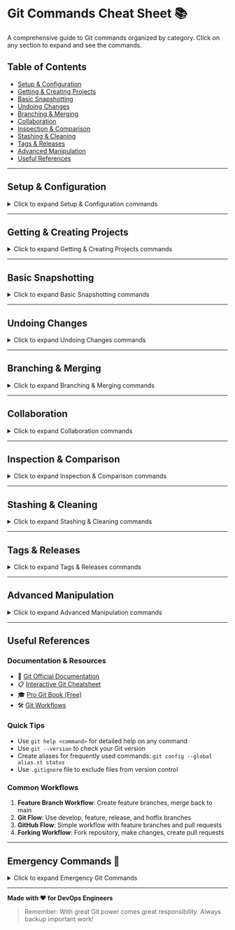 # Git Commands Cheat Sheet 📚

A comprehensive guide to Git commands organized by category. Click on any section to expand and see the commands.

## Table of Contents
- [Setup & Configuration](#setup--configuration)
- [Getting & Creating Projects](#getting--creating-projects)
- [Basic Snapshotting](#basic-snapshotting)
- [Undoing Changes](#undoing-changes)
- [Branching & Merging](#branching--merging)
- [Collaboration](#collaboration)
- [Inspection & Comparison](#inspection--comparison)
- [Stashing & Cleaning](#stashing--cleaning)
- [Tags & Releases](#tags--releases)
- [Advanced Manipulation](#advanced-manipulation)
- [Useful References](#useful-references)

---

## Setup & Configuration

<details>
<summary>Click to expand Setup & Configuration commands</summary>

### Configure Git globally
```bash
# Set username globally for commits
git config --global user.name "Your Name"

# Set email globally for commits
git config --global user.email "your@email.com"

# View current configuration
git config --global --list

# Set default branch name
git config --global init.defaultBranch main

# Set default editor
git config --global core.editor "code --wait"
```

### Additional Configuration
```bash
# Check specific config value
git config user.name

# Set config for current repository only
git config user.name "Project Specific Name"

# Remove a config setting
git config --global --unset user.name
```

</details>

---

## Getting & Creating Projects

<details>
<summary>Click to expand Getting & Creating Projects commands</summary>

### Initialize and Clone
```bash
# Initialize a local repository
git init

# Initialize with specific branch name
git init -b main

# Clone a remote repository
git clone <repo_url>

# Clone to a specific directory
git clone <repo_url> <directory_name>

# Clone only the latest commit (shallow clone)
git clone --depth 1 <repo_url>
```

### Remote Management
```bash
# Add a remote (GitHub, GitLab, etc)
git remote add origin <url>

# View remote repositories
git remote -v

# Change remote URL
git remote set-url origin <new_url>

# Remove a remote
git remote remove origin
```

</details>

---

## Basic Snapshotting

<details>
<summary>Click to expand Basic Snapshotting commands</summary>

### Checking Status and Staging
```bash
# List files to be committed
git status

# Short status format
git status -s

# Stage a specific file for commit
git add <filename>

# Stage all files
git add .

# Stage all files with specific extension
git add *.js

# Interactive staging
git add -i
```

### Committing Changes
```bash
# Commit staged changes
git commit -m "Your message"

# Commit all changes (skip staging)
git commit -a -m "Your message"

# Edit last commit message
git commit --amend

# Commit with multiline message
git commit -m "Title" -m "Description"
```

</details>

---

## Undoing Changes

<details>
<summary>Click to expand Undoing Changes commands</summary>

### File Level Changes
```bash
# Discard changes in a specific file
git checkout -- <filename>

# Restore file to last committed state
git restore <filename>

# Remove file from repository
git rm <filename>

# Remove file from staging area only
git rm --cached <filename>
```

### Commit Level Changes
```bash
# Reset all changes back to last commit
git reset --hard HEAD

# Reset to specific commit
git reset --hard <commit_id>

# Soft reset (keep changes in staging)
git reset --soft HEAD~1

# Make a new commit that undoes a previous one
git revert <commit_id>
```

</details>

---

## Branching & Merging

<details>
<summary>Click to expand Branching & Merging commands</summary>

### Branch Management
```bash
# List all branches
git branch

# List remote branches
git branch -r

# List all branches (local and remote)
git branch -a

# Create a new branch
git branch <branchname>

# Delete a branch
git branch -d <branchname>

# Force delete a branch
git branch -D <branchname>
```

### Switching Branches
```bash
# Create and switch to a new branch
git checkout -b <branchname>

# Switch to existing branch
git checkout <branchname>

# Switch to previous branch
git checkout -

# Create branch from specific commit
git checkout -b <branchname> <commit_id>
```

### Merging
```bash
# Merge branch into current branch
git merge <branchname>

# Merge with no fast-forward
git merge --no-ff <branchname>

# Abort a merge
git merge --abort

# Delete a remote branch
git push origin --delete <branchname>
```

</details>

---

## Collaboration

<details>
<summary>Click to expand Collaboration commands</summary>

### Push Changes
```bash
# Upload changes to remote repository
git push

# Push a branch to remote
git push origin <branchname>

# Push and set upstream
git push -u origin <branchname>

# Force push (use with caution)
git push --force

# Push tags
git push --tags
```

### Pull Changes
```bash
# Fetch and merge changes from remote repo
git pull

# Pull from specific branch
git pull origin <branchname>

# Pull with rebase
git pull --rebase

# Fetch new data without merging
git fetch

# Fetch from all remotes
git fetch --all
```

</details>

---

## Inspection & Comparison

<details>
<summary>Click to expand Inspection & Comparison commands</summary>

### Log and History
```bash
# Show commit history
git log

# Brief log format
git log --oneline

# Show graph of commits
git log --graph --oneline --all

# Show commits by author
git log --author="Author Name"

# Show commits in date range
git log --since="2 weeks ago" --until="1 week ago"
```

### Show Changes
```bash
# Show what changed in a commit
git show <commit_id>

# Show changes not yet staged
git diff

# Show staged changes
git diff --staged

# Show changes between branches
git diff <source_branch> <target_branch>

# Show changes between commits
git diff <commit1> <commit2>
```

### File History
```bash
# Show file change history
git log -p <filename>

# Show who changed what in a file
git blame <filename>

# Show file at specific commit
git show <commit_id>:<filename>
```

</details>

---

## Stashing & Cleaning

<details>
<summary>Click to expand Stashing & Cleaning commands</summary>

### Stashing
```bash
# Save dirty work and clean working directory
git stash

# Stash with message
git stash save "Work in progress"

# List all stashes
git stash list

# Apply most recent stash
git stash apply

# Apply specific stash
git stash apply stash@{2}

# Pop (apply and remove) stash
git stash pop

# Remove all stashed entries
git stash clear

# Drop specific stash
git stash drop stash@{1}
```

### Cleaning
```bash
# Remove untracked files from working directory
git clean -f

# Remove untracked files and directories
git clean -fd

# Preview what will be cleaned
git clean -n

# Remove ignored files
git clean -fX
```

</details>

---

## Tags & Releases

<details>
<summary>Click to expand Tags & Releases commands</summary>

### Creating Tags
```bash
# Tag specific commits for release
git tag <tagname>

# Create annotated tag
git tag -a <tagname> -m "Release message"

# Tag specific commit
git tag -a <tagname> <commit_id> -m "Message"

# Create lightweight tag
git tag <tagname>
```

### Managing Tags
```bash
# List all tags
git tag

# List tags with pattern
git tag -l "v1.*"

# Show tag information
git show <tagname>

# Delete local tag
git tag -d <tagname>

# Delete remote tag
git push origin --delete <tagname>

# Push specific tag
git push origin <tagname>

# Push all tags
git push --tags
```

</details>

---

## Advanced Manipulation

<details>
<summary>Click to expand Advanced Manipulation commands</summary>

### Cherry Pick
```bash
# Apply changes from a specific commit
git cherry-pick <commit>

# Cherry pick multiple commits
git cherry-pick <commit1> <commit2>

# Cherry pick a range of commits
git cherry-pick <start_commit>..<end_commit>
```

### Rebase
```bash
# Apply commits from one branch onto another
git rebase <branch>

# Interactive rebase
git rebase -i HEAD~3

# Continue rebase after resolving conflicts
git rebase --continue

# Abort rebase
git rebase --abort
```

### Debugging
```bash
# Find commit that introduced a bug (binary search)
git bisect start
git bisect bad          # Current commit is bad
git bisect good <commit> # Known good commit
git bisect reset        # End bisect session

# Show the history of HEAD and branch references
git reflog

# Find when a file was deleted
git log --diff-filter=D --summary
```

### Advanced Operations
```bash
# Squash last 3 commits
git reset --soft HEAD~3
git commit -m "Squashed commits"

# Change author of last commit
git commit --amend --author="New Author <email@example.com>"

# Find commits that changed a specific line
git log -S "search_string" -p <filename>
```

</details>

---

## Useful References

### Documentation & Resources
- 📖 [Git Official Documentation](https://git-scm.com/doc)
- 📋 [Interactive Git Cheatsheet](https://ndpsoftware.com/git-cheatsheet.html)
- 🎓 [Pro Git Book (Free)](https://git-scm.com/book)
- 🛠️ [Git Workflows](https://www.atlassian.com/git/tutorials/comparing-workflows)

### Quick Tips
- Use `git help <command>` for detailed help on any command
- Use `git --version` to check your Git version
- Create aliases for frequently used commands: `git config --global alias.st status`
- Use `.gitignore` file to exclude files from version control

### Common Workflows
1. **Feature Branch Workflow**: Create feature branches, merge back to main
2. **Git Flow**: Use develop, feature, release, and hotfix branches
3. **GitHub Flow**: Simple workflow with feature branches and pull requests
4. **Forking Workflow**: Fork repository, make changes, create pull requests

---

## Emergency Commands 🚨

<details>
<summary>Click to expand Emergency Git Commands</summary>

```bash
# Undo last commit but keep changes
git reset --soft HEAD~1

# Completely undo last commit
git reset --hard HEAD~1

# Recover deleted branch
git checkout -b <branch_name> <commit_id>

# Find lost commits
git reflog
git checkout <commit_id>

# Force pull (overwrite local changes)
git fetch --all
git reset --hard origin/main

# Clean everything (DANGEROUS)
git clean -fd
git reset --hard HEAD
```

</details>

---

**Made with ❤️ for DevOps Engineers**

> Remember: With great Git power comes great responsibility. Always backup important work!
